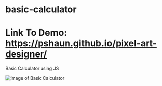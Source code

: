 # basic-calculator
# Link To Demo: https://pshaun.github.io/pixel-art-designer/
Basic Calculator using JS

![Image of Basic Calculator](https://i.imgur.com/rDmCcBO.png)
